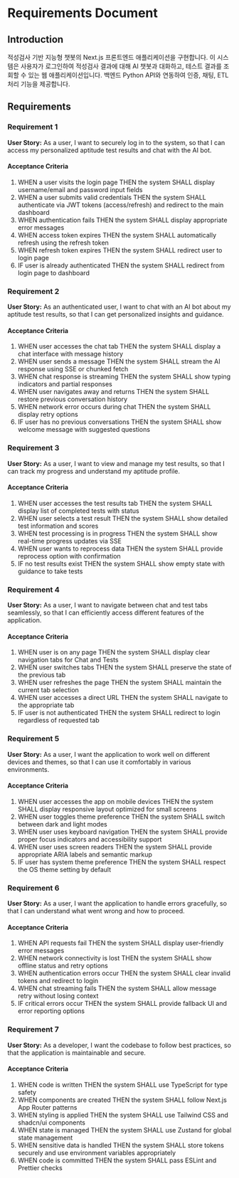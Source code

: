 # Requirements Document

## Introduction

적성검사 기반 지능형 챗봇의 Next.js 프론트엔드 애플리케이션을 구현합니다. 이 시스템은 사용자가 로그인하여 적성검사 결과에 대해 AI 챗봇과 대화하고, 테스트 결과를 조회할 수 있는 웹 애플리케이션입니다. 백엔드 Python API와 연동하여 인증, 채팅, ETL 처리 기능을 제공합니다.

## Requirements

### Requirement 1

**User Story:** As a user, I want to securely log in to the system, so that I can access my personalized aptitude test results and chat with the AI bot.

#### Acceptance Criteria

1. WHEN a user visits the login page THEN the system SHALL display username/email and password input fields
2. WHEN a user submits valid credentials THEN the system SHALL authenticate via JWT tokens (access/refresh) and redirect to the main dashboard
3. WHEN authentication fails THEN the system SHALL display appropriate error messages
4. WHEN access token expires THEN the system SHALL automatically refresh using the refresh token
5. WHEN refresh token expires THEN the system SHALL redirect user to login page
6. IF user is already authenticated THEN the system SHALL redirect from login page to dashboard

### Requirement 2

**User Story:** As an authenticated user, I want to chat with an AI bot about my aptitude test results, so that I can get personalized insights and guidance.

#### Acceptance Criteria

1. WHEN user accesses the chat tab THEN the system SHALL display a chat interface with message history
2. WHEN user sends a message THEN the system SHALL stream the AI response using SSE or chunked fetch
3. WHEN chat response is streaming THEN the system SHALL show typing indicators and partial responses
4. WHEN user navigates away and returns THEN the system SHALL restore previous conversation history
5. WHEN network error occurs during chat THEN the system SHALL display retry options
6. IF user has no previous conversations THEN the system SHALL show welcome message with suggested questions

### Requirement 3

**User Story:** As a user, I want to view and manage my test results, so that I can track my progress and understand my aptitude profile.

#### Acceptance Criteria

1. WHEN user accesses the test results tab THEN the system SHALL display list of completed tests with status
2. WHEN user selects a test result THEN the system SHALL show detailed test information and scores
3. WHEN test processing is in progress THEN the system SHALL show real-time progress updates via SSE
4. WHEN user wants to reprocess data THEN the system SHALL provide reprocess option with confirmation
5. IF no test results exist THEN the system SHALL show empty state with guidance to take tests

### Requirement 4

**User Story:** As a user, I want to navigate between chat and test tabs seamlessly, so that I can efficiently access different features of the application.

#### Acceptance Criteria

1. WHEN user is on any page THEN the system SHALL display clear navigation tabs for Chat and Tests
2. WHEN user switches tabs THEN the system SHALL preserve the state of the previous tab
3. WHEN user refreshes the page THEN the system SHALL maintain the current tab selection
4. WHEN user accesses a direct URL THEN the system SHALL navigate to the appropriate tab
5. IF user is not authenticated THEN the system SHALL redirect to login regardless of requested tab

### Requirement 5

**User Story:** As a user, I want the application to work well on different devices and themes, so that I can use it comfortably in various environments.

#### Acceptance Criteria

1. WHEN user accesses the app on mobile devices THEN the system SHALL display responsive layout optimized for small screens
2. WHEN user toggles theme preference THEN the system SHALL switch between dark and light modes
3. WHEN user uses keyboard navigation THEN the system SHALL provide proper focus indicators and accessibility support
4. WHEN user uses screen readers THEN the system SHALL provide appropriate ARIA labels and semantic markup
5. IF user has system theme preference THEN the system SHALL respect the OS theme setting by default

### Requirement 6

**User Story:** As a user, I want the application to handle errors gracefully, so that I can understand what went wrong and how to proceed.

#### Acceptance Criteria

1. WHEN API requests fail THEN the system SHALL display user-friendly error messages
2. WHEN network connectivity is lost THEN the system SHALL show offline status and retry options
3. WHEN authentication errors occur THEN the system SHALL clear invalid tokens and redirect to login
4. WHEN chat streaming fails THEN the system SHALL allow message retry without losing context
5. IF critical errors occur THEN the system SHALL provide fallback UI and error reporting options

### Requirement 7

**User Story:** As a developer, I want the codebase to follow best practices, so that the application is maintainable and secure.

#### Acceptance Criteria

1. WHEN code is written THEN the system SHALL use TypeScript for type safety
2. WHEN components are created THEN the system SHALL follow Next.js App Router patterns
3. WHEN styling is applied THEN the system SHALL use Tailwind CSS and shadcn/ui components
4. WHEN state is managed THEN the system SHALL use Zustand for global state management
5. WHEN sensitive data is handled THEN the system SHALL store tokens securely and use environment variables appropriately
6. WHEN code is committed THEN the system SHALL pass ESLint and Prettier checks